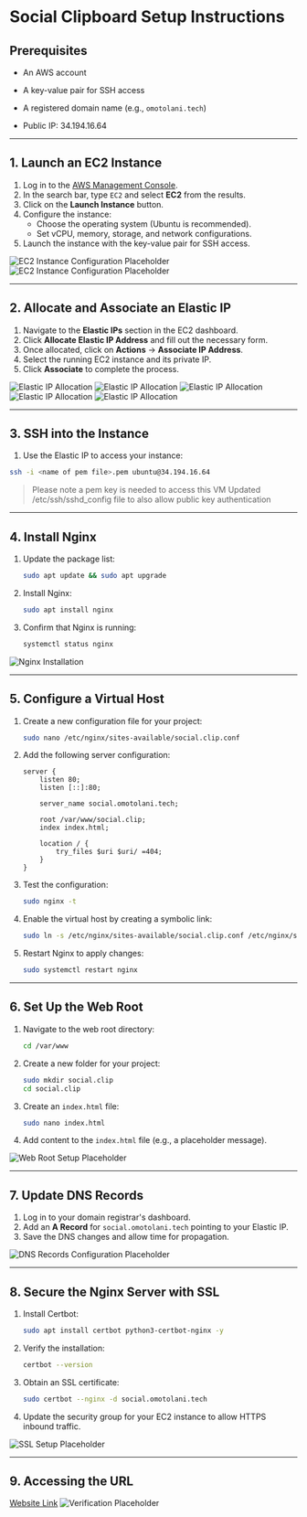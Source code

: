 
# Social Clipboard Setup Instructions

## Prerequisites
- An AWS account
- A key-value pair for SSH access
- A registered domain name (e.g., `omotolani.tech`)

- Public IP: 34.194.16.64
---

## 1. Launch an EC2 Instance
1. Log in to the [AWS Management Console](https://console.aws.amazon.com).
2. In the search bar, type `EC2` and select **EC2** from the results.
3. Click on the **Launch Instance** button.
4. Configure the instance:
   - Choose the operating system (Ubuntu is recommended).
   - Set vCPU, memory, storage, and network configurations.
5. Launch the instance with the key-value pair for SSH access.

![EC2 Instance Configuration Placeholder](assets/ec2/ec2-form.png)
![EC2 Instance Configuration Placeholder](assets/ec2/ec2-page.png)

---

## 2. Allocate and Associate an Elastic IP
1. Navigate to the **Elastic IPs** section in the EC2 dashboard.
2. Click **Allocate Elastic IP Address** and fill out the necessary form.
3. Once allocated, click on **Actions** → **Associate IP Address**.
4. Select the running EC2 instance and its private IP.
5. Click **Associate** to complete the process.

![Elastic IP Allocation ](assets/elastic-ip/elastic-ip-btn.png)
![Elastic IP Allocation ](assets/elastic-ip/elastic-ip-dashboard.png)
![Elastic IP Allocation ](assets/elastic-ip/elastic-ip-form.png)
![Elastic IP Allocation ](assets/elastic-ip/elastic-ip-associate-page.png)
![Elastic IP Allocation ](assets/elastic-ip/elastic-ip-associate.png)

---

## 3. SSH into the Instance
1. Use the Elastic IP to access your instance:
```bash
ssh -i <name of pem file>.pem ubuntu@34.194.16.64
```
> Please note a pem key is needed to access this VM
> Updated /etc/ssh/sshd_config file to also allow public key authentication
---

## 4. Install Nginx
1. Update the package list:
   ```bash
   sudo apt update && sudo apt upgrade
   ```
2. Install Nginx:
   ```bash
   sudo apt install nginx
   ```
3. Confirm that Nginx is running:
   ```bash
   systemctl status nginx
   ```

![Nginx Installation](assets/nginx/nginx-service.png)

---

## 5. Configure a Virtual Host
1. Create a new configuration file for your project:
   ```bash
   sudo nano /etc/nginx/sites-available/social.clip.conf
   ```
2. Add the following server configuration:
   ```nginx
   server {
       listen 80;
       listen [::]:80;

       server_name social.omotolani.tech;

       root /var/www/social.clip;
       index index.html;

       location / {
           try_files $uri $uri/ =404;
       }
   }
   ```
3. Test the configuration:
   ```bash
   sudo nginx -t
   ```
4. Enable the virtual host by creating a symbolic link:
   ```bash
   sudo ln -s /etc/nginx/sites-available/social.clip.conf /etc/nginx/sites-enabled/
   ```
5. Restart Nginx to apply changes:
   ```bash
   sudo systemctl restart nginx
   ```

<!-- ![Nginx Virtual Host Configuration Placeholder](assets/nginx/) -->

---

## 6. Set Up the Web Root
1. Navigate to the web root directory:
   ```bash
   cd /var/www
   ```
2. Create a new folder for your project:
   ```bash
   sudo mkdir social.clip
   cd social.clip
   ```
3. Create an `index.html` file:
   ```bash
   sudo nano index.html
   ```
4. Add content to the `index.html` file (e.g., a placeholder message).

![Web Root Setup Placeholder](assets/nginx/nginx-html.png)

---

## 7. Update DNS Records
1. Log in to your domain registrar's dashboard.
2. Add an **A Record** for `social.omotolani.tech` pointing to your Elastic IP.
3. Save the DNS changes and allow time for propagation.

![DNS Records Configuration Placeholder](assets/nginx/nginx-dns.png)

---

## 8. Secure the Nginx Server with SSL
1. Install Certbot:
   ```bash
   sudo apt install certbot python3-certbot-nginx -y
   ```
2. Verify the installation:
   ```bash
   certbot --version
   ```
3. Obtain an SSL certificate:
   ```bash
   sudo certbot --nginx -d social.omotolani.tech
   ```
4. Update the security group for your EC2 instance to allow HTTPS inbound traffic.

![SSL Setup Placeholder](assets/nginx/certbot.png)

---
## 9. Accessing the URL
[Website Link](https://social.omotolani.tech)
![Verification Placeholder](assets/verification.png)
